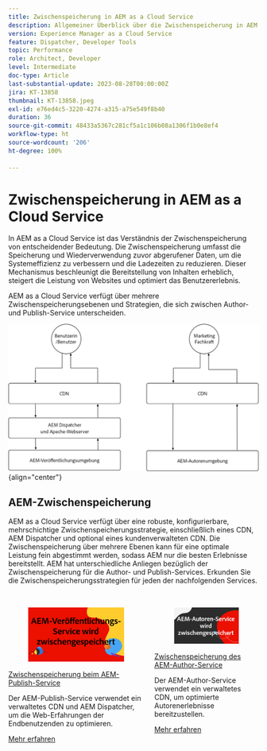 ```yaml
---
title: Zwischenspeicherung in AEM as a Cloud Service
description: Allgemeiner Überblick über die Zwischenspeicherung in AEM as a Cloud Service.
version: Experience Manager as a Cloud Service
feature: Dispatcher, Developer Tools
topic: Performance
role: Architect, Developer
level: Intermediate
doc-type: Article
last-substantial-update: 2023-08-28T00:00:00Z
jira: KT-13858
thumbnail: KT-13858.jpeg
exl-id: e76ed4c5-3220-4274-a315-a75e549f8b40
duration: 36
source-git-commit: 48433a5367c281cf5a1c106b08a1306f1b0e8ef4
workflow-type: ht
source-wordcount: '206'
ht-degree: 100%

---
```


# Zwischenspeicherung in AEM as a Cloud Service

In AEM as a Cloud Service ist das Verständnis der Zwischenspeicherung von entscheidender Bedeutung. Die Zwischenspeicherung umfasst die Speicherung und Wiederverwendung zuvor abgerufener Daten, um die Systemeffizienz zu verbessern und die Ladezeiten zu reduzieren. Dieser Mechanismus beschleunigt die Bereitstellung von Inhalten erheblich, steigert die Leistung von Websites und optimiert das Benutzererlebnis.

AEM as a Cloud Service verfügt über mehrere Zwischenspeicherungsebenen und Strategien, die sich zwischen Author- und Publish-Service unterscheiden.

![Übersicht über die Zwischenspeicherung in AEM as a Cloud Service](./assets/overview/all.png){align="center"}

## AEM-Zwischenspeicherung

AEM as a Cloud Service verfügt über eine robuste, konfigurierbare, mehrschichtige Zwischenspeicherungsstrategie, einschließlich eines CDN, AEM Dispatcher und optional eines kundenverwalteten CDN. Die Zwischenspeicherung über mehrere Ebenen kann für eine optimale Leistung fein abgestimmt werden, sodass AEM nur die besten Erlebnisse bereitstellt. AEM hat unterschiedliche Anliegen bezüglich der Zwischenspeicherung für die Author- und Publish-Services. Erkunden Sie die Zwischenspeicherungsstrategien für jeden der nachfolgenden Services.


<div class="columns is-multiline" style="margin-top: 2rem">
    <div class="column is-half-tablet is-half-desktop is-half-widescreen" aria-label="AEM Publish service caching">
    <div class="card is-padded-small is-padded-big-mobile" style="height: 100%">
        <div class="card-image">
          <figure class="image is-16by9">
            <a href="./publish.md" title="AEM-Publish-Service" tabindex="-1">
              <img class="is-bordered-r-small" src="./assets/overview/publish-card.png" alt="Zwischenspeicherung beim AEM-Publish-Service">
            </a>
          </figure>
        </div>
        <div class="card-content is-padded-small">
          <div class="content">
            <p class="headline is-size-6 has-text-weight-bold"><a href="./publish.md" title="Zwischenspeicherung beim AEM-Publish-Service">Zwischenspeicherung beim AEM-Publish-Service</a></p>
            <p class="is-size-6">Der AEM-Publish-Service verwendet ein verwaltetes CDN und AEM Dispatcher, um die Web-Erfahrungen der Endbenutzenden zu optimieren.</p>
            <a href="./publish.md" class="spectrum-Button spectrum-Button--outline spectrum-Button--primary spectrum-Button--sizeM">
<span class="spectrum-Button-label has-no-wrap has-text-weight-bold">Mehr erfahren</span>
</a>
          </div>
        </div>
      </div>
    </div>
    <div class="column is-half-tablet is-half-desktop is-half-widescreen" aria-label="AEM Author service caching">
        <div class="card is-padded-small is-padded-big-mobile" style="height: 100%">
            <div class="card-image">
            <figure class="image is-16by9">
                <a href="./author.md" title="Zwischenspeicherung des AEM-Author-Service" tabindex="-1">
                <img class="is-bordered-r-small" src="./assets/overview/author-card.png" alt="Zwischenspeicherung des AEM-Author-Service">
                </a>
            </figure>
            </div>
            <div class="card-content is-padded-small">
            <div class="content">
                <p class="headline is-size-6 has-text-weight-bold"><a href="./author.md" title="Zwischenspeicherung des AEM-Author-Service">Zwischenspeicherung des AEM-Author-Service</a></p>
                <p class="is-size-6">Der AEM-Author-Service verwendet ein verwaltetes CDN, um optimierte Autorenerlebnisse bereitzustellen.</p>
                <a href="./author.md" class="spectrum-Button spectrum-Button--outline spectrum-Button--primary spectrum-Button--sizeM">
<span class="spectrum-Button-label has-no-wrap has-text-weight-bold">Mehr erfahren</span>
</a>
            </div>
            </div>
        </div>
    </div>
</div>
